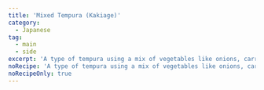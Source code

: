 ```yaml
---
title: 'Mixed Tempura (Kakiage)'
category:
  - Japanese
tag:
  - main
  - side
excerpt: 'A type of tempura using a mix of vegetables like onions, carrots, and snap peas, all chopped and fried in a light batter.'
noRecipe: 'A type of tempura using a mix of vegetables like onions, carrots, and snap peas, all chopped and fried in a light batter.'
noRecipeOnly: true
---
```

